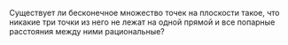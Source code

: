 Существует ли бесконечное множество точек на плоскости такое, что никакие три точки из него не лежат на одной прямой и все попарные расстояния между ними рациональные?